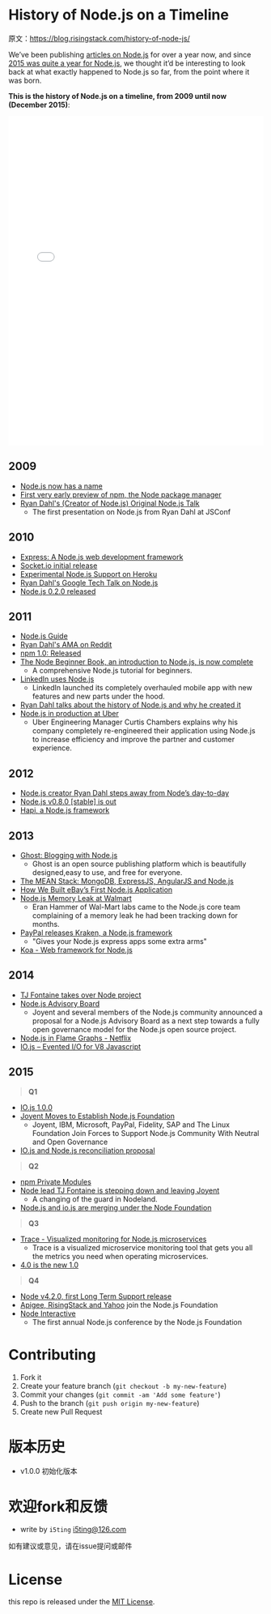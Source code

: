 # History of Node.js on a Timeline

原文：https://blog.risingstack.com/history-of-node-js/

We’ve been publishing [articles on Node.js](https://blog.risingstack.com/articles/) for over a year now, and since [2015 was quite a year for Node.js](https://blog.risingstack.com/what-is-nodejs-used-for-the-2015-nodejs-overview-report/), we thought it’d be interesting to look back at what exactly happened to Node.js so far, from the point where it was born. 

**This is the history of Node.js on a timeline, from 2009 until now (December 2015)**:


<iframe src="//cdn.knightlab.com/libs/timeline3/latest/embed/index.html?source=1rt8Xqpno-s7oNFCEKMYHoJexw24DIUcSkTABx2avcV8&amp;font=Default&amp;lang=en&amp;initial_zoom=2&amp;height=650" width="100%" height="650" frameborder="0"></iframe>


## 2009

- [Node.js now has a name](https://github.com/nodejs/node-v0.x-archive/commit/19478ed4b14263c489e872156ca55ff16a07ebe0)
- [First very early preview of npm, the Node package manager](https://groups.google.com/forum/?hl=en#!topic/nodejs/erDWyS4xPw8)
- [Ryan Dahl's (Creator of Node.js) Original Node.js Talk](https://www.youtube.com/watch?v=ztspvPYybIY)
  - The first presentation on Node.js from Ryan Dahl at JSConf

## 2010

- [Express: A Node.js web development framework](http://expressjs.com/)
- [Socket.io initial release](http://socket.io/)
- [Experimental Node.js Support on Heroku](https://blog.heroku.com/archives/2010/4/28/node_js_support_experimental)
- [Ryan Dahl's Google Tech Talk on Node.js](https://www.youtube.com/watch?v=F6k8lTrAE2g)
- [Node.js 0.2.0 released](https://groups.google.com/forum/#!topic/nodejs/wEDF_X12HVc)

## 2011

- [Node.js Guide](http://nodeguide.com/)
- [Ryan Dahl's AMA on Reddit](https://www.reddit.com/r/node/comments/h1m2o/i_am_ryan_dahl_creator_of_nodejs_ama/)
- [](https://nodejs.org/en/blog/npm/npm-1-0-released/)[npm 1.0: Released](https://nodejs.org/en/blog/npm/npm-1-0-released/)
- [The Node Beginner Book, an introduction to Node.js, is now complete](http://nodebeginner.org/index.html)
    - A comprehensive Node.js tutorial for beginners.
- [LinkedIn uses Node.js](http://venturebeat.com/2011/08/16/linkedin-node/)
    - LinkedIn launched its completely overhauled mobile app with new features and new parts under the hood.
- [Ryan Dahl talks about the history of Node.js and why he created it](https://www.youtube.com/watch?v=SAc0vQCC6UQ)
- [Node.js in production at Uber](https://www.joyent.com/developers/videos/node-js-office-hours-curtis-chambers-uber)
    * Uber Engineering Manager Curtis Chambers explains why his company completely re-engineered their application using Node.js to increase efficiency and improve the partner and customer experience.
    
## 2012

- [Node.js creator Ryan Dahl steps away from Node’s day-to-day](https://groups.google.com/forum/#!topic/nodejs/hfajgpvGTLY)
- [Node.js v0.8.0 [stable] is out](https://nodejs.org/en/blog/release/v0.8.0/)
- [Hapi, a Node.js framework](http://hueniverse.com/2012/12/20/hapi-a-prologue/)


## 2013

- [Ghost: Blogging with Node.js](https://ghost.org/)
    - Ghost is an open source publishing platform which is beautifully designed,easy to use, and free for everyone.
- [The MEAN Stack: MongoDB, ExpressJS, AngularJS and Node.js](http://blog.mongodb.org/post/49262866911/the-mean-stack-mongodb-expressjs-angularjs-and)
- [How We Built eBay’s First Node.js Application](http://www.ebaytechblog.com/2013/05/17/how-we-built-ebays-first-node-js-application/)
- [Node.js Memory Leak at Walmart](http://www.joyent.com/blog/walmart-node-js-memory-leak)
    - Eran Hammer of Wal-Mart labs came to the Node.js core team complaining of a memory leak he had been tracking down for months.
- [PayPal releases Kraken, a Node.js framework](http://krakenjs.com/)
    - "Gives your Node.js express apps some extra arms"
- [Koa - Web framework for Node.js](http://koajs.com/)

## 2014

- [TJ Fontaine takes over Node project](https://nodejs.org/en/blog/uncategorized/tj-fontaine-new-node-lead/)
- [Node.js Advisory Board](https://www.joyent.com/blog/node-js-advisory-board)
    - Joyent and several members of the Node.js community announced a proposal for a Node.js Advisory Board as a next step towards a fully open governance model for the Node.js open source project.
- [Node.js in Flame Graphs - Netflix](http://techblog.netflix.com/2014/11/nodejs-in-flames.html)
- [IO.js – Evented I/O for V8 Javascript](https://iojs.org)


## 2015

> **Q1**

- [IO.js 1.0.0](https://github.com/nodejs/node/commit/b82bb600370db7207a39e53329af228f6af3ffa1)
- [Joyent Moves to Establish Node.js Foundation](http://www.joyent.com/about/press/joyent-moves-to-establish-nodejs-foundation)
    - Joyent, IBM, Microsoft, PayPal, Fidelity, SAP and The Linux Foundation Join
Forces to Support Node.js Community With Neutral and Open Governance
- [IO.js and Node.js reconciliation proposal](https://github.com/nodejs/node/issues/978)

> **Q2**

- [npm Private Modules](https://www.npmjs.com/private-modules)
- [Node lead TJ Fontaine is stepping down and leaving Joyent](http://venturebeat.com/2015/05/08/node-lead-tj-fontaine-is-stepping-down-and-leaving-joyent-too/)
    - A changing of the guard in Nodeland.
- [Node.js and io.js are merging under the Node Foundation](https://github.com/nodejs/node/issues/1664#issuecomment-101828384)

> **Q3**

- [Trace - Visualized monitoring for Node.js microservices](http://trace.risingstack.com/)
    - Trace is a visualized microservice monitoring tool that gets you all the metrics you need when operating microservices.
- [4.0 is the new 1.0](https://medium.com/node-js-javascript/4-0-is-the-new-1-0-386597a3436d#.pjnzem4ar)

> **Q4**

- [Node v4.2.0, first Long Term Support release](https://nodejs.org/en/blog/release/v4.2.0/)
- [Apigee, RisingStack and Yahoo](http://finance.yahoo.com/news/apigee-risingstack-yahoo-join-node-170000939.html) join the Node.js Foundation
- [Node Interactive](http://events.linuxfoundation.org/events/node-interactive/program/schedule)
    - The first annual Node.js conference by the Node.js Foundation


# Contributing

1. Fork it
2. Create your feature branch (`git checkout -b my-new-feature`)
3. Commit your changes (`git commit -am 'Add some feature'`)
4. Push to the branch (`git push origin my-new-feature`)
5. Create new Pull Request

# 版本历史

- v1.0.0 初始化版本

# 欢迎fork和反馈

- write by `i5ting` i5ting@126.com

如有建议或意见，请在issue提问或邮件

# License

this repo is released under the [MIT
License](http://www.opensource.org/licenses/MIT).

